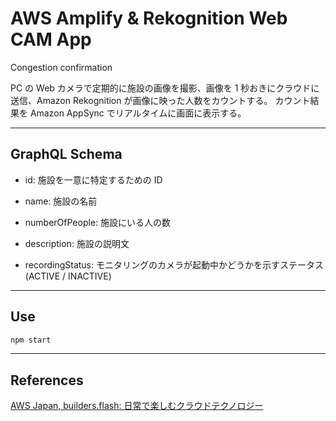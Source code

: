 # AWS Amplify & Rekognition Web CAM App

Congestion confirmation

PC の Web カメラで定期的に施設の画像を撮影、画像を 1 秒おきにクラウドに送信、Amazon Rekognition が画像に映った人数をカウントする。
カウント結果を Amazon AppSync でリアルタイムに画面に表示する。

---

## GraphQL Schema

- id: 施設を一意に特定するための ID

- name: 施設の名前

- numberOfPeople: 施設にいる人の数

- description: 施設の説明文

- recordingStatus: モニタリングのカメラが起動中かどうかを示すステータス(ACTIVE / INACTIVE)

---

## Use

```sh
npm start
```

---

## References

[AWS Japan, builders.flash: 日常で楽しむクラウドテクノロジー](https://aws.amazon.com/jp/builders-flash/202004/crowd-amplify-rekognition/?utm_source=pocket_mylist&awsf.filter-name=*all)
